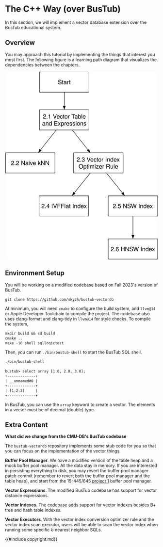 # The C++ Way (over BusTub)

In this section, we will implement a vector database extension over the BusTub educational system.

## Overview

You may approach this tutorial by implementing the things that interest you most first. The following figure is a learning path diagram that visualizes the dependencies between the chapters.

![Learning Path](./vector-db/01-learn-path.svg)

## Environment Setup

You will be working on a modified codebase based on Fall 2023's version of BusTub.

```shell
git clone https://github.com/skyzh/bustub-vectordb
```

At minimum, you will need `cmake` to configure the build system, and `llvm@14` or Apple Developer Toolchain to compile the project. The codebase also uses clang-format and clang-tidy in `llvm@14` for style checks. To compile the system,

```shell
mkdir build && cd build
cmake ..
make -j8 shell sqllogictest
```

Then, you can run `./bin/bustub-shell` to start the BusTub SQL shell.

```
./bin/bustub-shell

bustub> select array [1.0, 2.0, 3.0];
+-------------+
| __unnamed#0 |
+-------------+
| [1,2,3]     |
+-------------+
```

In BusTub, you can use the `array` keyword to create a vector. The elements in a vector must be of decimal (double) type.

## Extra Content

**What did we change from the CMU-DB's BusTub codebase**

The `bustub-vectordb` repository implements some stub code for you so that you can focus on the implementation of the vector things.

**Buffer Pool Manager**. We have a modified version of the table heap and a mock buffer pool manager. All the data stay in memory. If you are interested in persisting everything to disk, you may revert the buffer pool manager patch commit (remember to revert both the buffer pool manager and the table heap), and start from the 15-445/645 [project 1](https://15445.courses.cs.cmu.edu/fall2023/project1/) buffer pool manager.

**Vector Expressions**. The modified BusTub codebase has support for vector distance expressions.

**Vector Indexes**. The codebase adds support for vector indexes besides B+ tree and hash table indexes.

**Vector Executors**. With the vector index conversion optimizer rule and the vector index scan executor, users will be able to scan the vector index when running some specific k-nearest neighbor SQLs.

{{#include copyright.md}}
